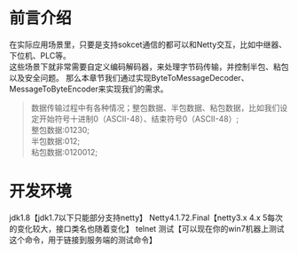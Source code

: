 # 前言介绍
在实际应用场景里，只要是支持sokcet通信的都可以和Netty交互，比如中继器、下位机、PLC等。  
这些场景下就非常需要自定义编码解码器，来处理字节码传输，并控制半包、粘包以及安全问题。
那么本章节我们通过实现ByteToMessageDecoder、MessageToByteEncoder来实现我们的需求。


>数据传输过程中有各种情况；整包数据、半包数据、粘包数据，比如我们设定开始符号十进制0（ASCII-48）、结束符号0（ASCII-48）;  
> 整包数据:01230;  
> 半包数据:012;  
> 粘包数据:0120012;


# 开发环境
jdk1.8【jdk1.7以下只能部分支持netty】
Netty4.1.72.Final【netty3.x 4.x 5每次的变化较大，接口类名也随着变化】
telnet 测试【可以现在你的win7机器上测试这个命令，用于链接到服务端的测试命令】
